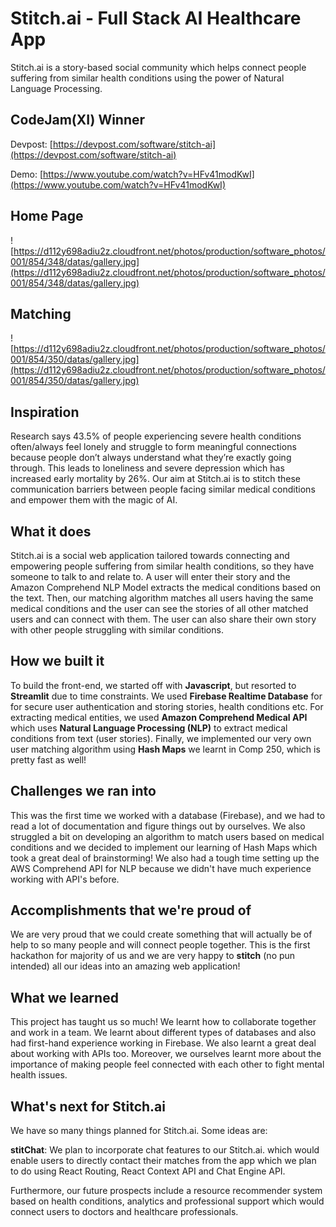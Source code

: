 # Stitch.ai - Full Stack AI Healthcare App

Stitch.ai is a story-based social community which helps connect people suffering from similar health conditions using the power of Natural Language Processing.

## CodeJam(XI) Winner
Devpost: [https://devpost.com/software/stitch-ai](https://devpost.com/software/stitch-ai) 

Demo: [https://www.youtube.com/watch?v=HFv41modKwI](https://www.youtube.com/watch?v=HFv41modKwI)

 
## Home Page

![https://d112y698adiu2z.cloudfront.net/photos/production/software_photos/001/854/348/datas/gallery.jpg](https://d112y698adiu2z.cloudfront.net/photos/production/software_photos/001/854/348/datas/gallery.jpg)

## Matching

![https://d112y698adiu2z.cloudfront.net/photos/production/software_photos/001/854/350/datas/gallery.jpg](https://d112y698adiu2z.cloudfront.net/photos/production/software_photos/001/854/350/datas/gallery.jpg)

## Inspiration

Research says 43.5% of people experiencing severe health conditions often/always feel lonely and struggle to form meaningful connections because people don’t always understand what they’re exactly going through. This leads to loneliness and severe depression which has increased early mortality by 26%.
Our aim at Stitch.ai is to stitch these communication barriers between people facing similar medical conditions and empower them with the magic of AI.

## What it does

Stitch.ai is a social web application tailored towards connecting and empowering people suffering from similar health conditions, so they have someone to talk to and relate to.  A user will enter their story and the Amazon Comprehend NLP Model extracts the medical conditions based on the text. Then, our matching algorithm matches all users having the same medical conditions and the user can see the stories of all other matched users and can connect with them. The user can also share their own story with other people struggling with similar conditions.

## How we built it

To build the front-end, we started off with **Javascript**, but resorted to **Streamlit** due to time constraints. We used **Firebase Realtime Database** for for secure user authentication and storing stories, health conditions etc. For extracting medical entities, we used **Amazon Comprehend Medical API** which uses **Natural Language Processing (NLP)** to extract medical conditions from text (user stories). Finally, we implemented our very own user matching algorithm using **Hash Maps** we learnt in Comp 250, which is pretty fast as well! 

## Challenges we ran into

This was the first time we worked with a database (Firebase), and we had to read a lot of documentation and figure things out by ourselves. We also struggled a bit on developing an algorithm to match users based on medical conditions and we decided to implement our learning of Hash Maps which took a great deal of brainstorming! We also had a tough time setting up the AWS Comprehend API for NLP because we didn't have much experience working with API's before. 

## Accomplishments that we're proud of

We are very proud that we could create something that will actually be of help to so many people and will connect people together. This is the first hackathon for majority of us and we are very happy to **stitch** (no pun intended) all our ideas into an amazing web application!

## What we learned

This project has taught us so much! We learnt how to collaborate together and work in a team. We learnt about different types of databases and also had first-hand experience working in Firebase. We also learnt a great deal about working with APIs too. Moreover, we ourselves learnt more about the importance of making people feel connected with each other to fight mental health issues. 

## What's next for Stitch.ai

We have so many things planned for Stitch.ai. Some ideas are:

**stitChat**: We plan to incorporate chat features to our Stitch.ai. which would enable users to directly contact their matches from the app which we plan to do using React Routing, React Context API and Chat Engine API. 
 
Furthermore, our future prospects include a resource recommender system based on health conditions, analytics and professional support which would connect users to doctors and healthcare professionals.






